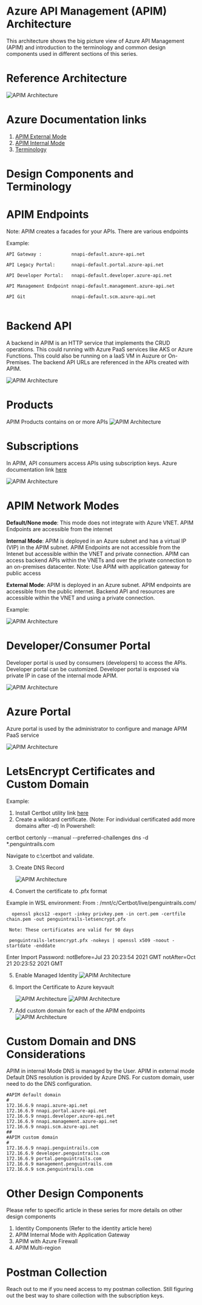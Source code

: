 # Azure API Management (APIM) Architecture

This architecture shows the big picture view of Azure API Management (APIM) and introduction to the terminology and common design components used in different sections of this series. 

# Reference Architecture

![APIM Architecture](images/common/all-modes.png)


# Azure Documentation links

1. [APIM External Mode](https://docs.microsoft.com/en-us/azure/api-management/api-management-using-with-vnet)
2. [APIM Internal Mode](https://docs.microsoft.com/en-us/azure/api-management/api-management-using-with-internal-vnet)
3. [Terminology](https://docs.microsoft.com/en-us/azure/api-management/api-management-terminology)

# Design Components and Terminology

# APIM Endpoints
Note: APIM creates a facades for your APIs. There are various endpoints

Example:

```
API Gateway :           nnapi-default.azure-api.net

API Legacy Portal:      nnapi-default.portal.azure-api.net

API Developer Portal:   nnapi-default.developer.azure-api.net

API Management Endpoint nnapi-default.management.azure-api.net

API Git                 nnapi-default.scm.azure-api.net


```

# Backend API

A backend in APIM is an HTTP service that implements the CRUD operations. This could running with Azure PaaS services like AKS or Azure Functions. This could also be running on a IaaS VM in Auzure or On-Premises.  The backend API URLs are referenced in the APIs created with APIM.

![APIM Architecture](images/common/backend-api.png)


# Products

APIM Products contains on or more APIs
![APIM Architecture](images/common/products.png)

# Subscriptions
In APIM, API consumers access APIs using subscription keys. Azure documentation link [here](https://docs.microsoft.com/en-us/azure/api-management/api-management-subscriptions)

![APIM Architecture](images/common/subscriptions.png)


# APIM Network Modes

**Default/None mode**: This mode does not integrate with Azure VNET. APIM Endpoints are accessible from the internet

**Internal Mode**:  APIM is deployed in an Azure subnet and has a virtual IP (VIP) in the APIM subnet. APIM Endpoints are not accessible from the Intenet but accessible within the VNET and private connection. APIM can access backend APIs within the VNETs and over the private connection to an on-premises datacenter.  Note: Use APIM with application gateway for public access

**External Mode**: APIM is deployed in an Azure subnet. APIM endpoints are accessible from the public internet. Backend API and resources are accessible within the VNET and using a private connection.

Example:

 ![APIM Architecture](images/external/apim-mode.png)

# Developer/Consumer Portal
Developer portal is used by consumers (developers) to access the APIs. Developer portal can be customized. Developer portal is exposed via private IP in case of the internal mode APIM.

 ![APIM Architecture](images/internal/dev-portal.png)

# Azure Portal

Azure portal is used by the administrator to configure and manage APIM PaaS service

 ![APIM Architecture](images/common/azure-portal.png)

# LetsEncrypt Certificates and Custom Domain
Example:

1. Install Certbot utility link [here](https://github.com/certbot/certbot/releases/tag/v1.19.0)
2. Create a wildcard certificate. (Note: For individual certificated add more domains after -d)
In Powershell:

certbot certonly --manual --preferred-challenges dns -d *.penguintrails.com

Navigate to c:\certbot and validate.



3. Create DNS Record
   
   ![APIM Architecture](images/common/txt-record.png)

4. Convert the certificate to .pfx format
   
Example in WSL environment:
From :  /mnt/c/Certbot/live/penguintrails.com/

      openssl pkcs12 -export -inkey privkey.pem -in cert.pem -certfile chain.pem -out penguintrails-letsencrypt.pfx
     
     Note: These certificates are valid for 90 days

     penguintrails-letsencrypt.pfx -nokeys | openssl x509 -noout -startdate -enddate
Enter Import Password:
notBefore=Jul 23 20:23:54 2021 GMT
notAfter=Oct 21 20:23:52 2021 GMT

5. Enable Managed Identity
    ![APIM Architecture](images/common/managed-identity.png)

6. Import the Certificate to Azure keyvault
   
    ![APIM Architecture](images/common/keyvault.png)
     ![APIM Architecture](images/common/access-policy.png)

7. Add custom domain for each of the APIM endpoints
       ![APIM Architecture](images/common/custom-domain.png)

# Custom Domain and DNS Considerations
APIM in internal Mode DNS is managed by the User. APIM in external mode Default DNS resolution is provided by Azure DNS. For custom domain, user need to do the DNS configuration.

```
#APIM default domain
#
172.16.6.9 nnapi.azure-api.net
172.16.6.9 nnapi.portal.azure-api.net
172.16.6.9 nnapi.developer.azure-api.net
172.16.6.9 nnapi.management.azure-api.net
172.16.6.9 nnapi.scm.azure-api.net
##
#APIM custom domain
#
172.16.6.9 nnapi.penguintrails.com
172.16.6.9 developer.penguintrails.com
172.16.6.9 portal.penguintrails.com
172.16.6.9 management.penguintrails.com
172.16.6.9 scm.penguintrails.com

```

# Other Design Components
Please refer to specific article in these series for more details on other design components

1. Identity Components (Refer to the identity article here)
2. APIM Internal Mode with Application Gateway
3. APIM with Azure Firewall
4. APIM Multi-region



# Postman Collection
Reach out to me if you need access to my postman collection. Still figuring out the best way to share collection with the subscription keys.

